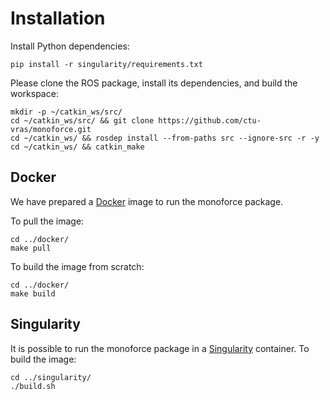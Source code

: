 # Installation

Install Python dependencies:
```commandline
pip install -r singularity/requirements.txt
```

Please clone the ROS package, install its dependencies, and build the workspace:
```commandline
mkdir -p ~/catkin_ws/src/
cd ~/catkin_ws/src/ && git clone https://github.com/ctu-vras/monoforce.git
cd ~/catkin_ws/ && rosdep install --from-paths src --ignore-src -r -y
cd ~/catkin_ws/ && catkin_make
```

## Docker

We have prepared a [Docker](https://docs.docker.com/engine/install/ubuntu/) image to run the monoforce package.

To pull the image:
```commandline
cd ../docker/
make pull
```

To build the image from scratch:
```commandline
cd ../docker/
make build
```

## Singularity

It is possible to run the monoforce package in a [Singularity](https://sylabs.io/singularity/) container.
To build the image:
```commandline
cd ../singularity/
./build.sh
```
